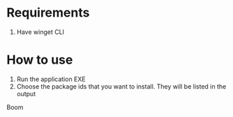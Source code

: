 ﻿# Requirements
1. Have winget CLI

# How to use
1. Run the application EXE
2. Choose the package ids that you want to install. They will be listed in the output

Boom